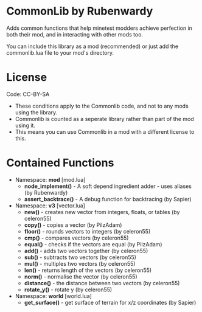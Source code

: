 CommonLib by Rubenwardy
=======================

Adds common functions that help minetest modders achieve perfection in both their mod, and in interacting with other mods too.

You can include this library as a mod (recommended) or just add the commonlib.lua file to your mod's directory.

License
=======

Code: CC-BY-SA

* These conditions apply to the Commonlib code, and not to any mods using the library.
* Commonlib is counted as a seperate library rather than part of the mod using it.
* This means you can use Commonlib in a mod with a different license to this.

Contained Functions
===================
* Namespace: __mod__ [mod.lua]
	* __node_implement()__ - A soft depend ingredient adder - uses aliases (by Rubenwardy)
	* __assert_backtrace()__ - A debug function for backtracing (by Sapier)
* Namespace: __v3__ [vector.lua]
	* __new()__ - creates new vector from integers, floats, or tables (by celeron55)
	* __copy()__ - copies a vector (by PilzAdam)
	* __floor()__ - rounds vectors to integers (by celeron55)
	* __cmp()__ - compares vectors (by celeron55)
	* __equal()__ - checks if the vectors are equal (by PilzAdam)
	* __add()__ - adds two vectors together (by celeron55)
	* __sub()__ - subtracts two vectors (by celeron55)
	* __mul()__ - multiples two vectors (by celeron55)
	* __len()__ - returns length of the vectors (by celeron55)
	* __norm()__ - normalise the vector (by celeron55)
	* __distance()__ - the distance between two vectors (by celeron55)
	* __rotate_y()__ - rotate y (by celeron55)
* Namespace: __world__  [world.lua]
	* __get_surface()__ - get surface of terrain for x/z coordinates (by Sapier)
